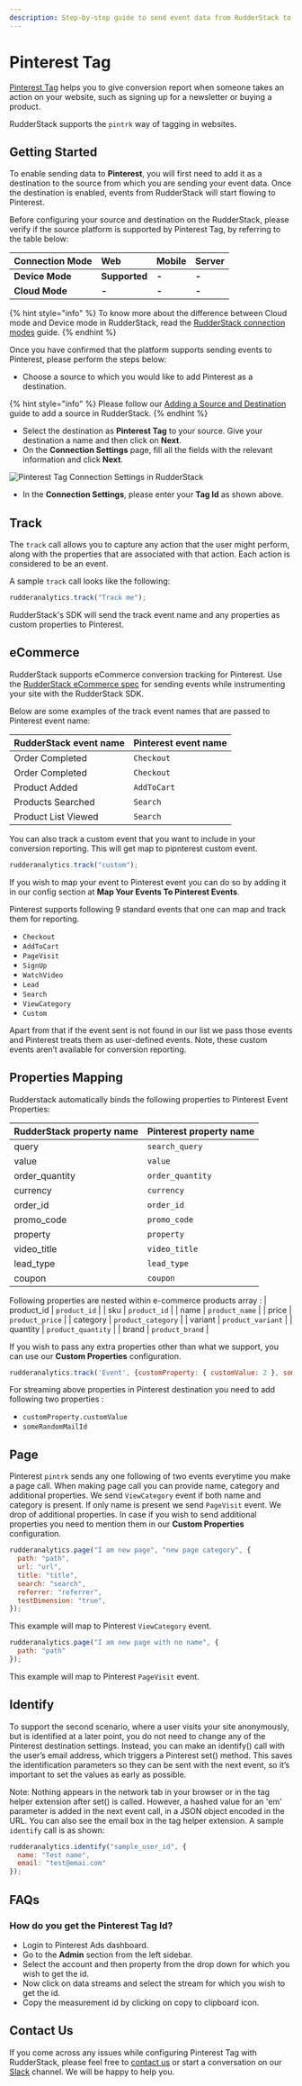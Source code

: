 ```yaml
---
description: Step-by-step guide to send event data from RudderStack to Pinterest.
---
```


# Pinterest Tag

[Pinterest Tag](https://ads.pinterest.com/advertiser/549762398656/conversions/tag/) helps you to give conversion report when someone takes an action on your website, such as signing up for a newsletter or buying a product.

RudderStack supports the `pintrk` way of tagging in websites.

## Getting Started

To enable sending data to **Pinterest**, you will first need to add it as a destination to the source from which you are sending your event data. Once the destination is enabled, events from RudderStack will start flowing to Pinterest.

Before configuring your source and destination on the RudderStack, please verify if the source platform is supported by Pinterest Tag, by referring to the table below:

| **Connection Mode** | Web | Mobile | Server |
| :--- | :--- | :--- | :--- |
| **Device Mode** | **Supported** | **-** | **-** |
| **Cloud Mode** | **-** | **-** | **-** |

{% hint style="info" %}
To know more about the difference between Cloud mode and Device mode in RudderStack, read the [RudderStack connection modes](https://docs.rudderstack.com/get-started/rudderstack-connection-modes) guide.
{% endhint %}

Once you have confirmed that the platform supports sending events to Pinterest, please perform the steps below:

* Choose a source to which you would like to add Pinterest as a destination.

{% hint style="info" %}
Please follow our [Adding a Source and Destination](https://docs.rudderstack.com/how-to-guides/adding-source-and-destination-rudderstack) guide to add a source in RudderStack.
{% endhint %}

* Select the destination as **Pinterest Tag** to your source. Give your destination a name and then click on **Next**.
* On the **Connection Settings** page, fill all the fields with the relevant information and click **Next**.

![Pinterest Tag Connection Settings in RudderStack](../.gitbook/assets/pinterest_tag.png)

* In the **Connection Settings**, please enter your **Tag Id** as shown above.

## Track

The `track` call allows you to capture any action that the user might perform, along with the properties that are associated with that action. Each action is considered to be an event.

A sample `track` call looks like the following:

```javascript
rudderanalytics.track("Track me");
```

RudderStack's SDK will send the track event name and any properties as custom properties to Pinterest.

## eCommerce

RudderStack supports eCommerce conversion tracking for Pinterest. Use the [RudderStack eCommerce spec](https://docs.rudderstack.com/rudderstack-api-spec/rudderstack-ecommerce-events-specification) for sending events while instrumenting your site with the RudderStack SDK.

Below are some examples of the track event names that are passed to Pinterest event name:

| RudderStack event name | Pinterest event name |
| :--- | :--- |
| Order Completed | `Checkout` |
| Order Completed | `Checkout` |
| Product Added | `AddToCart` |
| Products Searched | `Search` |
| Product List Viewed | `Search` |

You can also track a custom event that you want to include in your conversion reporting. This will get map to pipnterest custom event.
```javascript
rudderanalytics.track("custom");
```

If you wish to map your event to Pinterest event you can do so by adding it in our config section at **Map Your Events To Pinterest Events**. 

Pinterest supports following 9 standard events that one can map and track them for reporting.

* `Checkout`
* `AddToCart`
* `PageVisit`
* `SignUp`
* `WatchVideo`
* `Lead`
* `Search`
* `ViewCategory`
* `Custom`

Apart from that if the event sent is not found in our list we pass those events and Pinterest treats them as user-defined events. Note, these custom events aren’t available for conversion reporting.

## Properties Mapping

Rudderstack automatically binds the following properties to Pinterest Event Properties:

| RudderStack property name | Pinterest property name |
| :--- | :--- |
| query | `search_query` |
| value | `value` |
| order_quantity | `order_quantity` |
| currency | `currency` |
| order_id | `order_id` |
| promo_code | `promo_code` |
| property | `property` |
| video_title | `video_title` |
| lead_type | `lead_type` |
| coupon | `coupon` |

Following properties are nested within e-commerce products array : 
| product_id | `product_id` |
| sku | `product_id` |
| name | `product_name` |
| price | `product_price` |
| category | `product_category` |
| variant | `product_variant` |
| quantity | `product_quantity` |
| brand | `product_brand` |

If you wish to pass any extra properties other than what we support, you can use our **Custom Properties** configuration. 
```javascript
rudderanalytics.track('Event', {customProperty: { customValue: 2 }, someRandomMailId: 'user@gmail.com'})
```
For streaming above properties in Pinterest destination you need to add following two properties : 
* `customProperty.customValue`
* `someRandomMailId`

## Page

Pinterest `pintrk` sends any one following of two events everytime you make a page call.
When making page call you can provide name, category and additional properties. We send `ViewCategory` event if both name and category is present. 
If only name is present we send `PageVisit` event. We drop of additional properties. In case if you wish to send additional properties you need to mention them in our **Custom Properties** configuration.

```javascript
rudderanalytics.page("I am new page", "new page category", {
  path: "path",
  url: "url",
  title: "title",
  search: "search",
  referrer: "referrer",
  testDimension: "true",
});
```
This example will map to Pinterest `ViewCategory` event.

```javascript
rudderanalytics.page("I am new page with no name", {
  path: "path"
});
```
This example will map to Pinterest `PageVisit` event.


## Identify

To support the second scenario, where a user visits your site anonymously, but is identified at a later point, you do not need to change any of the Pinterest destination settings. Instead, you can make an identify() call with the user’s email address, which triggers a Pinterest set() method. This saves the identification parameters so they can be sent with the next event, so it’s important to set the values as early as possible.

Note: Nothing appears in the network tab in your browser or in the tag helper extension after set() is called. However, a hashed value for an 'em' parameter is added in the next event call, in a JSON object encoded in the URL. You can also see the email box in the tag helper extension.
A sample `identify` call is as shown:

```javascript
rudderanalytics.identify("sample_user_id", {
  name: "Test name",
  email: "test@emai.com"
});
```



## FAQs

### **How do you get the Pinterest Tag Id?**

* Login to Pinterest Ads dashboard.
* Go to the **Admin** section from the left sidebar.
* Select the account and then property from the drop down for which you wish to get the id.
* Now click on data streams and select the stream for which you wish to get the id.
* Copy the measurement id by clicking on copy to clipboard icon.

## Contact Us

If you come across any issues while configuring Pinterest Tag with RudderStack, please feel free to [contact us](mailto:%20docs@rudderstack.com) or start a conversation on our [Slack](https://resources.rudderstack.com/join-rudderstack-slack) channel. We will be happy to help you.

